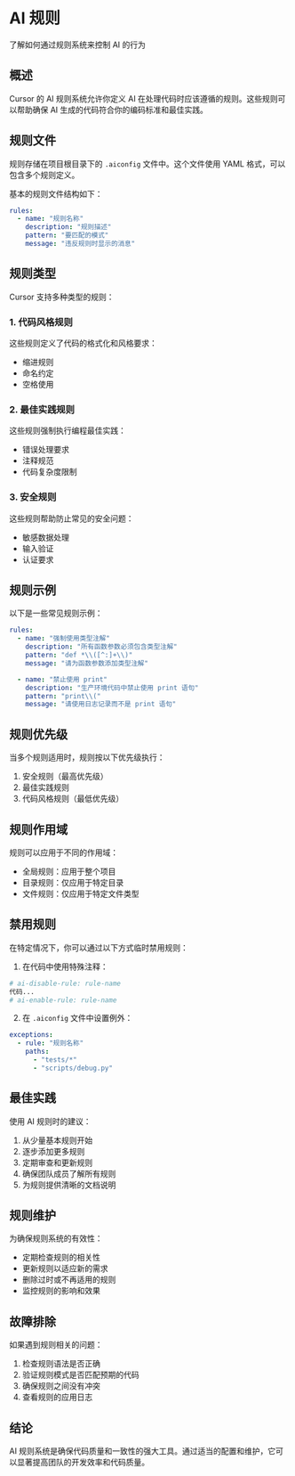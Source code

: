 # AI 规则

了解如何通过规则系统来控制 AI 的行为

## 概述

Cursor 的 AI 规则系统允许你定义 AI 在处理代码时应该遵循的规则。这些规则可以帮助确保 AI 生成的代码符合你的编码标准和最佳实践。

## 规则文件

规则存储在项目根目录下的 `.aiconfig` 文件中。这个文件使用 YAML 格式，可以包含多个规则定义。

基本的规则文件结构如下：

```yaml
rules:
  - name: "规则名称"
    description: "规则描述"
    pattern: "要匹配的模式"
    message: "违反规则时显示的消息"
```

## 规则类型

Cursor 支持多种类型的规则：

### 1. 代码风格规则

这些规则定义了代码的格式化和风格要求：
- 缩进规则
- 命名约定
- 空格使用

### 2. 最佳实践规则

这些规则强制执行编程最佳实践：
- 错误处理要求
- 注释规范
- 代码复杂度限制

### 3. 安全规则

这些规则帮助防止常见的安全问题：
- 敏感数据处理
- 输入验证
- 认证要求

## 规则示例

以下是一些常见规则示例：

```yaml
rules:
  - name: "强制使用类型注解"
    description: "所有函数参数必须包含类型注解"
    pattern: "def *\\([^:]+\\)"
    message: "请为函数参数添加类型注解"

  - name: "禁止使用 print"
    description: "生产环境代码中禁止使用 print 语句"
    pattern: "print\\("
    message: "请使用日志记录而不是 print 语句"
```

## 规则优先级

当多个规则适用时，规则按以下优先级执行：

1. 安全规则（最高优先级）
2. 最佳实践规则
3. 代码风格规则（最低优先级）

## 规则作用域

规则可以应用于不同的作用域：

- 全局规则：应用于整个项目
- 目录规则：仅应用于特定目录
- 文件规则：仅应用于特定文件类型

## 禁用规则

在特定情况下，你可以通过以下方式临时禁用规则：

1. 在代码中使用特殊注释：
```python
# ai-disable-rule: rule-name
代码...
# ai-enable-rule: rule-name
```

2. 在 `.aiconfig` 文件中设置例外：
```yaml
exceptions:
  - rule: "规则名称"
    paths:
      - "tests/*"
      - "scripts/debug.py"
```

## 最佳实践

使用 AI 规则时的建议：

1. 从少量基本规则开始
2. 逐步添加更多规则
3. 定期审查和更新规则
4. 确保团队成员了解所有规则
5. 为规则提供清晰的文档说明

## 规则维护

为确保规则系统的有效性：

- 定期检查规则的相关性
- 更新规则以适应新的需求
- 删除过时或不再适用的规则
- 监控规则的影响和效果

## 故障排除

如果遇到规则相关的问题：

1. 检查规则语法是否正确
2. 验证规则模式是否匹配预期的代码
3. 确保规则之间没有冲突
4. 查看规则的应用日志

## 结论

AI 规则系统是确保代码质量和一致性的强大工具。通过适当的配置和维护，它可以显著提高团队的开发效率和代码质量。 